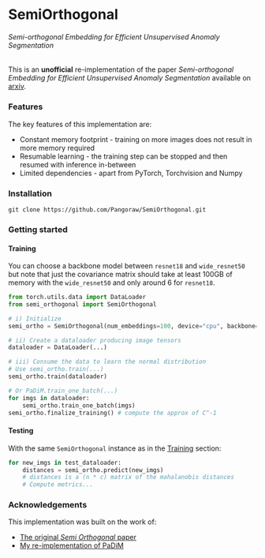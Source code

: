 
# SemiOrthogonal
###### _Semi-orthogonal Embedding for Efficient Unsupervised Anomaly Segmentation_

This is an **unofficial** re-implementation of the paper *Semi-orthogonal Embedding for Efficient Unsupervised Anomaly Segmentation* available on [arxiv](http://arxiv.org/abs/2105.14737). 

### Features

The key features of this implementation are: 

- Constant memory footprint - training on more images does not result in more memory required
- Resumable learning - the training step can be stopped and then resumed with inference in-between
- Limited dependencies - apart from PyTorch, Torchvision and Numpy 

### Installation

```
git clone https://github.com/Pangoraw/SemiOrthogonal.git
```

### Getting started

#### Training

You can choose a backbone model between `resnet18` and `wide_resnet50` but note that just the covariance matrix should take at least 100GB of memory with the `wide_resnet50` and only around 6 for `resnet18`.

```python
from torch.utils.data import DataLoader
from semi_orthogonal import SemiOrthogonal

# i) Initialize
semi_ortho = SemiOrthogonal(num_embeddings=100, device="cpu", backbone="resnet18") 

# ii) Create a dataloader producing image tensors
dataloader = DataLoader(...)

# iii) Consume the data to learn the normal distribution
# Use semi_ortho.train(...)
semi_ortho.train(dataloader)

# Or PaDiM.train_one_batch(...)
for imgs in dataloader:
	semi_ortho.train_one_batch(imgs)
semi_ortho.finalize_training() # compute the approx of C^-1
```
#### Testing

With the same `SemiOrthogonal` instance as in the [Training](#training) section:

```python
for new_imgs in test_dataloader:
	distances = semi_ortho.predict(new_imgs) 
	# distances is a (n * c) matrix of the mahalanobis distances
	# Compute metrics...
```

### Acknowledgements

This implementation was built on the work of:

- [The original *Semi Orthogonal* paper](http://arxiv.org/abs/2105.14737)
- [My re-implementation of PaDiM](https://github.com/Pangoraw/PaDiM)